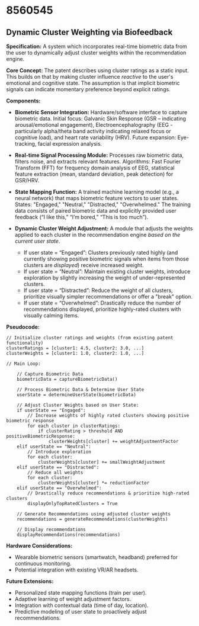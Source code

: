 # 8560545

## Dynamic Cluster Weighting via Biofeedback

**Specification:** A system which incorporates real-time biometric data from the user to dynamically adjust cluster weights within the recommendation engine.

**Core Concept:** The patent describes using cluster ratings as a static input. This builds on that by making cluster influence *reactive* to the user's emotional and cognitive state. The assumption is that implicit biometric signals can indicate momentary preference beyond explicit ratings.

**Components:**

*   **Biometric Sensor Integration:**  Hardware/software interface to capture biometric data. Initial focus: Galvanic Skin Response (GSR – indicating arousal/emotional engagement), Electroencephalography (EEG - particularly alpha/theta band activity indicating relaxed focus or cognitive load), and heart rate variability (HRV).  Future expansion: Eye-tracking, facial expression analysis.
*   **Real-time Signal Processing Module:**  Processes raw biometric data, filters noise, and extracts relevant features. Algorithms:  Fast Fourier Transform (FFT) for frequency domain analysis of EEG, statistical feature extraction (mean, standard deviation, peak detection) for GSR/HRV.
*   **State Mapping Function:** A trained machine learning model (e.g., a neural network) that maps biometric feature vectors to user states. States: "Engaged," "Neutral," "Distracted," "Overwhelmed." The training data consists of paired biometric data and explicitly provided user feedback (“I like this,” “I’m bored,” “This is too much”).
*   **Dynamic Cluster Weight Adjustment:** A module that adjusts the weights applied to each cluster in the recommendation engine *based on the current user state*. 

    *   If user state = “Engaged”:  Clusters previously rated highly (and currently showing positive biometric signals when items from those clusters are *displayed*) receive increased weight.
    *   If user state = “Neutral”:  Maintain existing cluster weights, introduce exploration by slightly increasing the weight of under-represented clusters.
    *   If user state = “Distracted”:  Reduce the weight of all clusters, prioritize visually simpler recommendations or offer a "break" option.
    *   If user state = “Overwhelmed”:  Drastically reduce the number of recommendations displayed, prioritize highly-rated clusters with visually calming items.

**Pseudocode:**

```
// Initialize cluster ratings and weights (from existing patent functionality)
clusterRatings = [cluster1: 4.5, cluster2: 3.0, ...]
clusterWeights = [cluster1: 1.0, cluster2: 1.0, ...]

// Main Loop:

    // Capture Biometric Data
    biometricData = captureBiometricData()

    // Process Biometric Data & Determine User State
    userState = determineUserState(biometricData)

    // Adjust Cluster Weights based on User State:
    if userState == "Engaged":
        // Increase weights of highly rated clusters showing positive biometric response
        for each cluster in clusterRatings:
            if clusterRating > threshold AND positiveBiometricResponse:
                clusterWeights[cluster] += weightAdjustmentFactor
    elif userState == "Neutral":
        // Introduce exploration
        for each cluster:
            clusterWeights[cluster] += smallWeightAdjustment
    elif userState == "Distracted":
        // Reduce all weights
        for each cluster:
            clusterWeights[cluster] *= reductionFactor
    elif userState == "Overwhelmed":
        // Drastically reduce recommendations & prioritize high-rated clusters
        displayOnlyTopRatedClusters = True

    // Generate Recommendations using adjusted cluster weights
    recommendations = generateRecommendations(clusterWeights)

    // Display recommendations
    displayRecommendations(recommendations)
```

**Hardware Considerations:**

*   Wearable biometric sensors (smartwatch, headband) preferred for continuous monitoring.
*   Potential integration with existing VR/AR headsets.

**Future Extensions:**

*   Personalized state mapping functions (train per user).
*   Adaptive learning of weight adjustment factors.
*   Integration with contextual data (time of day, location).
*   Predictive modeling of user state to proactively adjust recommendations.